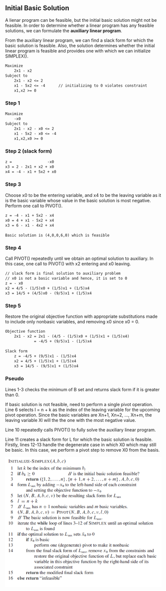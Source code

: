 ## Initial Basic Solution

A lienar program can be feasible, but the initial basic solution might not be feasible. In order to determine whether a linear program has any feasible solutions, we can formulate the **auxiliary linear program**.

From the auxiliary linear program, we can find a slack form for which the basic solution is feasible. Also, the solution determines whether the initial linear program is feasible and provides one with which we can initialize SIMPLEX().

```
Maximize
    2x1 - x2
Subject to
    2x1 - x2 <= 2
    x1 - 5x2 <= -4      // initializing to 0 violates constraint
    x1,x2 >= 0
```

### Step 1

```
Maximize
    -x0
Subject to
    2x1 - x2 - x0 <= 2
    x1 - 5x2 - x0 <= -4
    x1,x2,x0 >= 0
```

### Step 2 (slack form)

```
z =                -x0
x3 = 2 - 2x1 + x2 + x0
x4 = -4 - x1 + 5x2 + x0
```

### Step 3

Choose x0 to be the entering variable, and x4 to be the leaving variable as it is the basic variable whose value in the basic solution is most negative. Perform one call to PIVOT().

```
z = -4 - x1 + 5x2 - x4
x0 = 4 + x1 - 5x2 + x4
x3 = 6 - x1 - 4x2 + x4

Basic solution is (4,0,0,6,0) which is feasible
```

### Step 4

Call PIVOT() repeatedly until we obtain an optimal solution to auxiliary. In this case, one call to PIVOT() with x2 entering and x0 leaving.

```
// slack form is final solution to auxiliary problem
// x0 is not a basic variable and hence, it is set to 0
z = - x0
x2 = 4/5 - (1/5)x0 + (1/5)x1 + (1/5)x4
x3 = 14/5 + (4/5)x0 - (9/5)x1 + (1/5)x4
```

### Step 5

Restore the original objective function with appropriate substitutions made to include only nonbasic variables, and removing x0 since x0 = 0.

```
Objective function
    2x1 - x2 = 2x1 - (4/5 - (1/5)x0 + (1/5)x1 + (1/5)x4)
             = -4/5 + (9/5)x1 - (1/5)x4

Slack form
    z = -4/5 + (9/5)x1 - (1/5)x4
    x2 = 4/5 + (1/5)x1 + (1/5)x4
    x3 = 14/5 - (9/5)x1 + (1/5)x4
```

### Pseudo

Lines 1-3 checks the minimum of B set and returns slack form if it is greater than 0.

If basic solution is not feasible, need to perform a single pivot operation. Line 6 selects l = n + k as the index of the leaving variable for the upcoming pivot operation. Since the basic variables are Xn+1, Xn+2, ..., Xn+m, the leaving variable Xl will the the one with the most negative value.

Line 10 repeatedly calls PIVOT() to fully solve the auxiliary linear program.

Line 11 creates a slack form for L for which the basic solution is feasible. Firstly, lines 12-13 handle the degenerate case in which X0 which may still be basic. In this case, we perform a pivot step to remove X0 from the basis.

<img src="../../../images/simplex-initialize.PNG">
